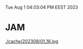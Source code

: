 Tue Aug  1 04:03:04 PM EEST 2023
# JAM
<a href='./cache/202308/01_16.log'>./cache/202308/01_16.log</a>
